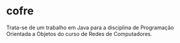 # cofre
Trata-se de um trabalho em Java para a disciplina de Programação Orientada a Objetos do curso de Redes de Computadores.
